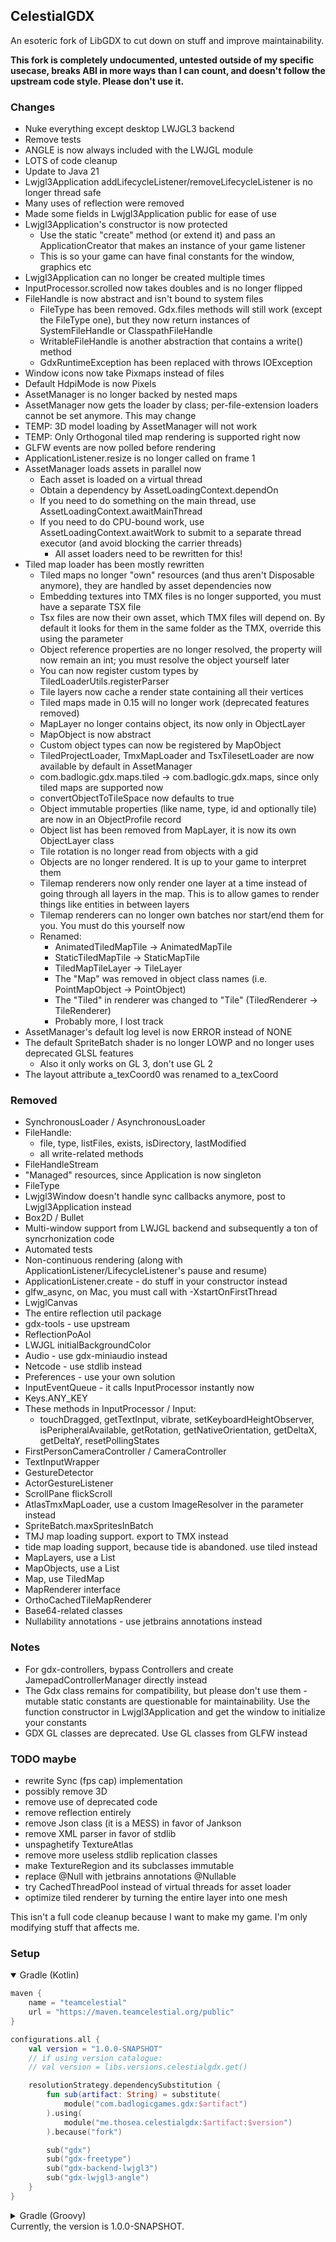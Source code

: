 ## CelestialGDX

An esoteric fork of LibGDX to cut down on stuff and improve maintainability.

**This fork is completely undocumented, untested outside of my specific usecase, breaks ABI in more ways than I can count, and doesn't follow the upstream code style. Please don't use it.**

### Changes
- Nuke everything except desktop LWJGL3 backend
- Remove tests
- ANGLE is now always included with the LWJGL module
- LOTS of code cleanup
- Update to Java 21
- Lwjgl3Application addLifecycleListener/removeLifecycleListener is no longer thread safe
- Many uses of reflection were removed
- Made some fields in Lwjgl3Application public for ease of use
- Lwjgl3Application's constructor is now protected
    - Use the static "create" method (or extend it) and pass an ApplicationCreator that makes an instance of your game
      listener
    - This is so your game can have final constants for the window, graphics etc
- Lwjgl3Application can no longer be created multiple times
- InputProcessor.scrolled now takes doubles and is no longer flipped
- FileHandle is now abstract and isn't bound to system files
    - FileType has been removed. Gdx.files methods will still work (except the FileType one), but they now return
      instances of SystemFileHandle or ClasspathFileHandle
    - WritableFileHandle is another abstraction that contains a write() method
    - GdxRuntimeException has been replaced with throws IOException
- Window icons now take Pixmaps instead of files
- Default HdpiMode is now Pixels
- AssetManager is no longer backed by nested maps
- AssetManager now gets the loader by class; per-file-extension loaders cannot be set anymore. This may change
- TEMP: 3D model loading by AssetManager will not work
- TEMP: Only Orthogonal tiled map rendering is supported right now
- GLFW events are now polled before rendering
- ApplicationListener.resize is no longer called on frame 1
- AssetManager loads assets in parallel now
    - Each asset is loaded on a virtual thread
    - Obtain a dependency by AssetLoadingContext.dependOn
    - If you need to do something on the main thread, use AssetLoadingContext.awaitMainThread
    - If you need to do CPU-bound work, use AssetLoadingContext.awaitWork to submit to a separate thread executor (and
      avoid blocking the carrier threads)
        - All asset loaders need to be rewritten for this!
- Tiled map loader has been mostly rewritten
    - Tiled maps no longer "own" resources (and thus aren't Disposable anymore), they are handled by asset dependencies
      now
    - Embedding textures into TMX files is no longer supported, you must have a separate TSX file
    - Tsx files are now their own asset, which TMX files will depend on. By default it looks for them in the same folder
      as the TMX, override this using the parameter
    - Object reference properties are no longer resolved, the property will now remain an int; you must resolve the
      object yourself later
    - You can now register custom types by TiledLoaderUtils.registerParser
    - Tile layers now cache a render state containing all their vertices
    - Tiled maps made in 0.15 will no longer work (deprecated features removed)
    - MapLayer no longer contains object, its now only in ObjectLayer
    - MapObject is now abstract
    - Custom object types can now be registered by MapObject
    - TiledProjectLoader, TmxMapLoader and TsxTilesetLoader are now available by default in AssetManager
    - com.badlogic.gdx.maps.tiled -> com.badlogic.gdx.maps, since only tiled maps are supported now
    - convertObjectToTileSpace now defaults to true
    - Object immutable properties (like name, type, id and optionally tile) are now in an ObjectProfile record
    - Object list has been removed from MapLayer, it is now its own ObjectLayer class
    - Tile rotation is no longer read from objects with a gid
    - Objects are no longer rendered. It is up to your game to interpret them
    - Tilemap renderers now only render one layer at a time instead of going through all layers in the map. This is to allow games to render things like entities in between layers
    - Tilemap renderers can no longer own batches nor start/end them for you. You must do this yourself now
    - Renamed:
        - AnimatedTiledMapTile -> AnimatedMapTile
        - StaticTiledMapTile -> StaticMapTile
        - TiledMapTileLayer -> TileLayer
        - The "Map" was removed in object class names (i.e. PointMapObject -> PointObject)
        - The "Tiled" in renderer was changed to "Tile" (Tile*d*Renderer -> TileRenderer)
        - Probably more, I lost track
- AssetManager's default log level is now ERROR instead of NONE
- The default SpriteBatch shader is no longer LOWP and no longer uses deprecated GLSL features
    - Also it only works on GL 3, don't use GL 2
- The layout attribute a_texCoord0 was renamed to a_texCoord

### Removed
- SynchronousLoader / AsynchronousLoader
- FileHandle:
    - file, type, listFiles, exists, isDirectory, lastModified
    - all write-related methods
- FileHandleStream
- "Managed" resources, since Application is now singleton
- FileType
- Lwjgl3Window doesn't handle sync callbacks anymore, post to Lwjgl3Application instead
- Box2D / Bullet
- Multi-window support from LWJGL backend and subsequently a ton of syncrhonization code
- Automated tests
- Non-continuous rendering (along with ApplicationListener/LifecycleListener's pause and resume)
- ApplicationListener.create - do stuff in your constructor instead
- glfw_async, on Mac, you must call with -XstartOnFirstThread
- LwjglCanvas
- The entire reflection util package
- gdx-tools - use upstream
- ReflectionPoAol
- LWJGL initialBackgroundColor
- Audio - use gdx-miniaudio instead
- Netcode - use stdlib instead
- Preferences - use your own solution
- InputEventQueue - it calls InputProcessor instantly now
- Keys.ANY_KEY
- These methods in InputProcessor / Input:
    - touchDragged, getTextInput, vibrate, setKeyboardHeightObserver, isPeripheralAvailable, getRotation,
      getNativeOrientation, getDeltaX, getDeltaY, resetPollingStates
- FirstPersonCameraController / CameraController
- TextInputWrapper
- GestureDetector
- ActorGestureListener
- ScrollPane flickScroll
- AtlasTmxMapLoader, use a custom ImageResolver in the parameter instead
- SpriteBatch.maxSpritesInBatch
- TMJ map loading support. export to TMX instead
- tide map loading support, because tide is abandoned. use tiled instead
- MapLayers, use a List<MapLayer>
- MapObjects, use a List<MapObject>
- Map, use TiledMap
- MapRenderer interface
- OrthoCachedTileMapRenderer
- Base64-related classes
- Nullability annotations - use jetbrains annotations instead

### Notes
- For gdx-controllers, bypass Controllers and create JamepadControllerManager directly instead
- The Gdx class remains for compatibility, but please don't use them - mutable static constants are questionable for
  maintainability. Use the function constructor in Lwjgl3Application and get the window to initialize your constants
- GDX GL classes are deprecated. Use GL classes from GLFW instead

### TODO maybe
- rewrite Sync (fps cap) implementation
- possibly remove 3D
- remove use of deprecated code
- remove reflection entirely
- remove Json class (it is a MESS) in favor of Jankson
- remove XML parser in favor of stdlib
- unspaghetify TextureAtlas
- remove more useless stdlib replication classes
- make TextureRegion and its subclasses immutable
- replace @Null with jetbrains annotations @Nullable
- try CachedThreadPool instead of virtual threads for asset loader
- optimize tiled renderer by turning the entire layer into one mesh

This isn't a full code cleanup because I want to make my game. I'm only modifying stuff that affects me.

### Setup

<details open>
<summary>Gradle (Kotlin)</summary>

```kotlin
maven {
	name = "teamcelestial"
	url = "https://maven.teamcelestial.org/public"
}
```

```kotlin
configurations.all {
	val version = "1.0.0-SNAPSHOT"
	// if using version catalogue:
	// val version = libs.versions.celestialgdx.get()

	resolutionStrategy.dependencySubstitution {
		fun sub(artifact: String) = substitute(
			module("com.badlogicgames.gdx:$artifact")
		).using(
			module("me.thosea.celestialgdx:$artifact:$version")
		).because("fork")

		sub("gdx")
		sub("gdx-freetype")
		sub("gdx-backend-lwjgl3")
		sub("gdx-lwjgl3-angle")
	}
}
```

</details>
<details>
<summary>Gradle (Groovy)</summary>

```groovy
maven {
    name "teamcelestial"
    url "https://maven.teamcelestial.org/public"
}
```

```groovy
configurations.all {
    val version = "1.0.0-SNAPSHOT"
    resolutionStrategy.dependencySubstitution {
        def sub = { String artifact ->
            substitute module("com.badlogicgames.gdx:$artifact") using module("me.thosea.celestialgdx:$artifact:$version") because "fork"
        }
        sub("gdx")
        sub("gdx-freetype")
        sub("gdx-backend-lwjgl3")
        sub("gdx-lwjgl3-angle")
    }
}
```

</details>
Currently, the version is 1.0.0-SNAPSHOT.